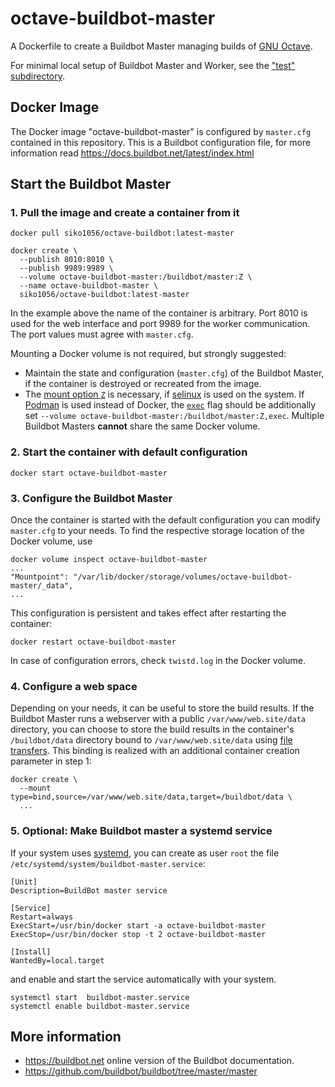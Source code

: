 # octave-buildbot-master

A Dockerfile to create a Buildbot Master managing builds of
[GNU Octave](https://www.octave.org).

For minimal local setup of Buildbot Master and Worker, see the
["test" subdirectory](https://github.com/siko1056/octave-buildbot/tree/master/test).

## Docker Image

The Docker image "octave-buildbot-master" is configured by `master.cfg`
contained in this repository.  This is a Buildbot configuration file, for more
information read https://docs.buildbot.net/latest/index.html

## Start the Buildbot Master

### 1. Pull the image and create a container from it

    docker pull siko1056/octave-buildbot:latest-master

    docker create \
      --publish 8010:8010 \
      --publish 9989:9989 \
      --volume octave-buildbot-master:/buildbot/master:Z \
      --name octave-buildbot-master \
      siko1056/octave-buildbot:latest-master

In the example above the name of the container is arbitrary.  Port 8010 is used
for the web interface and port 9989 for the worker communication.  The port
values must agree with `master.cfg`.

Mounting a Docker volume is not required, but strongly suggested:
- Maintain the state and configuration (`master.cfg`) of the Buildbot Master,
  if the container is destroyed or recreated from the image.
- The [mount option `Z`](https://docs.docker.com/storage/bind-mounts/#configure-the-selinux-label)
  is necessary, if
  [selinux](https://en.wikipedia.org/wiki/Security-Enhanced_Linux)
  is used on the system.
  If [Podman](https://podman.io/) is used instead of Docker, the
  [`exec`](https://docs.podman.io/en/latest/markdown/podman-create.1.html)
  flag should be additionally set
  `--volume octave-buildbot-master:/buildbot/master:Z,exec`.
Multiple Buildbot Masters **cannot** share the same Docker volume.

### 2. Start the container with default configuration

    docker start octave-buildbot-master

### 3. Configure the Buildbot Master

Once the container is started with the default configuration you can modify
`master.cfg` to your needs.  To find the respective storage location of the
Docker volume, use

    docker volume inspect octave-buildbot-master
    ...
    "Mountpoint": "/var/lib/docker/storage/volumes/octave-buildbot-master/_data",
    ...

This configuration is persistent and takes effect after restarting the
container:

    docker restart octave-buildbot-master

In case of configuration errors, check `twistd.log` in the Docker volume.

### 4. Configure a web space

Depending on your needs, it can be useful to store the build results.
If the Buildbot Master runs a webserver with a public `/var/www/web.site/data`
directory, you can choose to store the build results in the container's
`/buildbot/data` directory bound to `/var/www/web.site/data` using
[file transfers](https://docs.buildbot.net/latest/manual/configuration/steps/file_transfer.html).
This binding is realized with an additional container creation parameter in
step 1:

    docker create \
      --mount type=bind,source=/var/www/web.site/data,target=/buildbot/data \
      ...

### 5. Optional: Make Buildbot master a systemd service

If your system uses [systemd](https://systemd.io/), you can create as user
`root` the file `/etc/systemd/system/buildbot-master.service`:

```
[Unit]
Description=BuildBot master service

[Service]
Restart=always
ExecStart=/usr/bin/docker start -a octave-buildbot-master
ExecStop=/usr/bin/docker stop -t 2 octave-buildbot-master

[Install]
WantedBy=local.target
```
and enable and start the service automatically with your system.

    systemctl start  buildbot-master.service
    systemctl enable buildbot-master.service

## More information

- https://buildbot.net online version of the Buildbot documentation.
- https://github.com/buildbot/buildbot/tree/master/master
